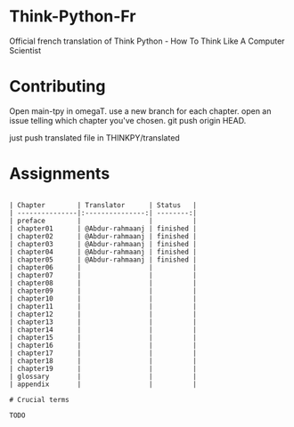 # Think-Python-Fr
Official french translation of Think Python - How To Think Like A Computer Scientist

# Contributing
Open main-tpy in omegaT. use a new branch for each chapter. open an issue telling which chapter you've chosen. git push origin HEAD.

just push translated file in THINKPY/translated

# Assignments
~~~

| Chapter        | Translator      | Status   |
| ---------------|:---------------:| --------:|
| preface        |                 |          |
| chapter01      | @Abdur-rahmaanj | finished |
| chapter02      | @Abdur-rahmaanj | finished |
| chapter03      | @Abdur-rahmaanj | finished |
| chapter04      | @Abdur-rahmaanj | finished |
| chapter05      | @Abdur-rahmaanj | finished |
| chapter06      |                 |          |
| chapter07      |                 |          |
| chapter08      |                 |          |
| chapter09      |                 |          |
| chapter10      |                 |          |
| chapter11      |                 |          |
| chapter12      |                 |          |
| chapter13      |                 |          |
| chapter14      |                 |          |
| chapter15      |                 |          |
| chapter16      |                 |          |
| chapter17      |                 |          |
| chapter18      |                 |          |
| chapter19      |                 |          |
| glossary       |                 |          |
| appendix       |                 |          |

# Crucial terms

TODO
~~~